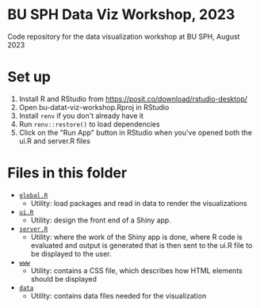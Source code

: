 # BU SPH Data Viz Workshop, 2023

Code repository for the data visualization workshop at BU SPH, August 2023

# Set up

1. Install R and RStudio from https://posit.co/download/rstudio-desktop/
2. Open bu-datat-viz-workshop.Rproj in RStudio
3. Install `renv` if you don't already have it
4. Run `renv::restore()` to load dependencies
5. Click on the "Run App" button in RStudio when you've opened both the ui.R and server.R files

# Files in this folder

- [`global.R`](global.R)
  - Utility: load packages and read in data to render the visualizations
- [`ui.R`](ui.R)
  - Utility: design the front end of a Shiny app.
- [`server.R`](server.R)
  - Utility: where the work of the Shiny app is done, where R code is evaluated and output is generated that is then sent to the ui.R file to be displayed to the user.
- [`www`](www)
  - Utility: contains a CSS file, which describes how HTML elements should be displayed
- [`data`](data)
  - Utility: contains data files needed for the visualization

